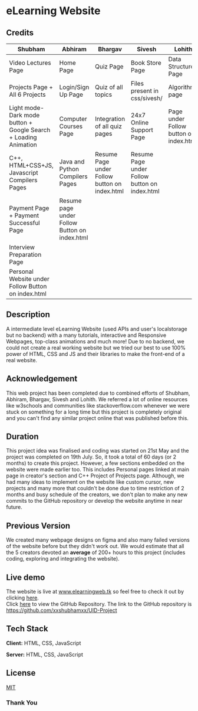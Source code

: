 
# eLearning Website

## Credits

|                   Shubham                                        |            Abhiram                            |            Bhargav                            |            Sivesh                             |        Lohith                          |
|------------------------------------------------------------------|-----------------------------------------------|-----------------------------------------------|-----------------------------------------------|----------------------------------------|
| Video Lectures Page                                              | Home Page                                     | Quiz Page                                     | Book Store Page                               | Data Structures Page                   |
| Projects Page + All 6 Projects                                   | Login/Sign Up Page                            | Quiz of all topics                            | Files present in css/sivesh/                  | Algorithms page                        |
| Light mode-Dark mode button + Google Search  + Loading Animation | Computer Courses Page                         | Integration of all quiz pages                 | 24x7 Online Support Page                      | Page under Follow button on index.html |
| C++, HTML+CSS+JS, Javascript Compilers Pages                     | Java and Python Compilers Pages               | Resume Page under Follow button on index.html | Resume Page under Follow button on index.html |                                        |
| Payment Page + Payment Successful Page                           | Resume page under Follow Button on index.html |                                               |                                               |                                        |
| Interview Preparation Page                                       |                                               |                                               |                                               |                                        |
| Personal Website under Follow Button on index.html               |                                               |                                               |                                               |                                        |
## Description

A intermediate level eLearning Website (used APIs and user's localstorage but no backend) with a many tutorials, interactive and Responsive Webpages, top-class animations and much more! Due to no backend, we could not create a real working website but we tried our best to use 100% power of HTML, CSS and JS and their libraries to make the front-end of a real website.

## Acknowledgement

This web project has been completed due to combined efforts of Shubham, Abhiram, Bhargav, Sivesh and Lohith. We referred a lot of online resources like w3schools and communities like stackoverflow.com whenever we were stuck on something for a long time but this project is completely original and you can't find any similar project online that was published before this.

## Duration

This project idea was finalised and coding was started on 21st May and the project was completed on 19th July. So, it took a total of 60 days (or 2 months) to create this project. However, a few sections embedded on the website were made earlier too. This includes Personal pages linked at main page in creator's section and C++ Project of Projects page. Although, we had many ideas to implement on the website like custom cursor, new projects and many more that couldn't be done due to time restriction of 2 months and busy schedule of the creators, we don't plan to make any new commits to the GitHub repository or develop the website anytime in near future.

## Previous Version

We created many webpage designs on figma and also many failed versions of the website before but they didn't work out. We would estimate that all the 5 creators devoted an **average** of 200+ hours to this project (includes coding, exploring and integrating the website).



## Live demo

The website is live at www.elearningweb.tk so feel free to check it out by clicking [here](https://www.elearningweb.tk).
 <br>
Click [here](https://github.com/xxshubhamxx/UID-Project) to view the GitHub Repository. The link to the GitHub repository is https://github.com/xxshubhamxx/UID-Project

## Tech Stack

**Client:** HTML, CSS, JavaScript

**Server:** HTML, CSS, JavaScript

## License

[MIT](https://choosealicense.com/licenses/mit/)

### Thank You
